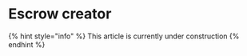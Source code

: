 # Escrow creator

{% hint style="info" %}
This article is currently under construction
{% endhint %}
